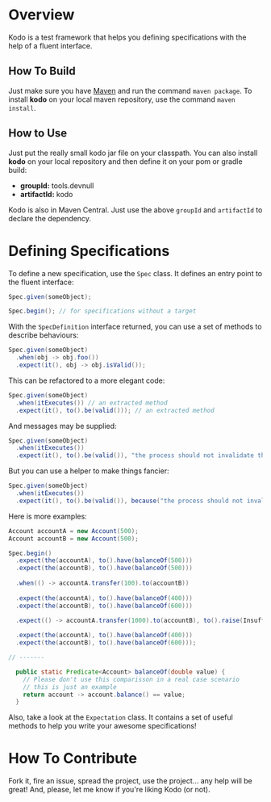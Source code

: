 # Overview

Kodo is a test framework that helps you defining specifications with the help of a fluent interface.

## How To Build

Just make sure you have [Maven][] and run the command `maven package`. To install **kodo** on your local maven repository, use the command `maven install`.

## How to Use

Just put the really small kodo jar file on your classpath. You can also install **kodo** on your local repository and then define it on your pom or gradle build:

- **groupId:** tools.devnull
- **artifactId:** kodo

Kodo is also in Maven Central. Just use the above `groupId` and `artifactId` to declare the dependency.

# Defining Specifications

To define a new specification, use the `Spec` class. It defines an entry point to the fluent interface:

~~~java
Spec.given(someObject);

Spec.begin(); // for specifications without a target 
~~~

With the `SpecDefinition` interface returned, you can use a set of methods to describe behaviours:

~~~java
Spec.given(someObject)
  .when(obj -> obj.foo())
  .expect(it(), obj -> obj.isValid());
~~~

This can be refactored to a more elegant code:

~~~java
Spec.given(someObject)
  .when(itExecutes()) // an extracted method
  .expect(it(), to().be(valid())); // an extracted method
~~~

And messages may be supplied:

~~~java
Spec.given(someObject)
  .when(itExecutes())
  .expect(it(), to().be(valid()), "the process should not invalidate the object");
~~~

But you can use a helper to make things fancier:

~~~java
Spec.given(someObject)
  .when(itExecutes())
  .expect(it(), to().be(valid()), because("the process should not invalidate the object"));
~~~

Here is more examples:

~~~java
Account accountA = new Account(500);
Account accountB = new Account(500);

Spec.begin()
  .expect(the(accountA), to().have(balanceOf(500)))
  .expect(the(accountB), to().have(balanceOf(500)))
  
  .when(() -> accountA.transfer(100).to(accountB))
  
  .expect(the(accountA), to().have(balanceOf(400)))
  .expect(the(accountB), to().have(balanceOf(600)))

  .expect(() -> accountA.transfer(1000).to(accountB), to().raise(InsufficientBalanceException.class))
  
  .expect(the(accountA), to().have(balanceOf(400)))
  .expect(the(accountB), to().have(balanceOf(600)));

// -------

  public static Predicate<Account> balanceOf(double value) {
    // Please don't use this comparisson in a real case scenario
    // this is just an example
    return account -> account.balance() == value;
  }
~~~

Also, take a look at the `Expectation` class. It contains a set of useful methods to help you write your awesome 
specifications!

# How To Contribute

Fork it, fire an issue, spread the project, use the project... any help will be great! And, please, let me know if you're liking Kodo (or not).

[maven]: <https://maven.apache.org>

